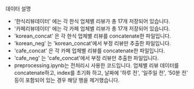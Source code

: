 데이터 설명

* '한식리뷰데이터' 에는 각 한식 업체별 리뷰가 총 17개 저장되어 있습니다.
* '카페리뷰데이터' 에는 각 카페 업체별 리뷰가 총 17개 저장되어 있습니다.
* 'korean_concat' 은 각 한식 업체별 리뷰를 concatenate한 파일입니다.
* 'korean_neg' 는 'korean_concat'에서 부정 리뷰만 추출한 파일입니다.
* 'cafe_concat' 은 각 카페 업체별 리뷰를 concatenate한 파일입니다.
* 'cafe_neg' 는 'cafe_concat'에서 부정 리뷰만 추출한 파일입니다.
* preprocessing.ipynb는 전처리시 사용한 코드입니다. 업체별 리뷰 데이터를 concatenate하고, index를 초기화 하고, 날짜에 '하루 전', '일주일 전', '50분 전' 등이 포함되어 있는 경우 해당 행을 제거했습니다.
